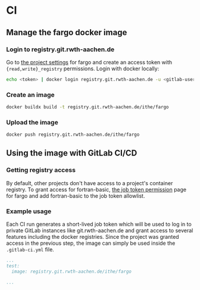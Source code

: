 # CI

## Manage the fargo docker image

### Login to registry.git.rwth-aachen.de

Go to [the project settings](https://git.rwth-aachen.de/ithe/fargo/-/settings/access_tokens)
for fargo and create an access token with `{read,write}_registry` permissions.
Login with docker locally:

```bash
echo <token> | docker login registry.git.rwth-aachen.de -u <gitlab-user> --password-stdin
```

### Create an image

```bash
docker buildx build -t registry.git.rwth-aachen.de/ithe/fargo
```

### Upload the image

```bash
docker push registry.git.rwth-aachen.de/ithe/fargo
```

## Using the image with GitLab CI/CD

### Getting registry access

By default, other projects don't have access to a project's container registry.
To grant access for fortran-basic, [the job token permission](https://git.rwth-aachen.de/ithe/fargo/-/settings/ci_cd#js-token-access)
page for fargo and add fortran-basic to the job token allowlist.

### Example usage

Each CI run generates a short-lived job token which will be used to log in to
private GitLab instances like git.rwth-aachen.de and grant access to several
features including the docker registries. Since the project was granted access
in the previous step, the image can simply be used inside the `.gitlab-ci.yml` file.

```yaml
...
test:
  image: registry.git.rwth-aachen.de/ithe/fargo

...
```
